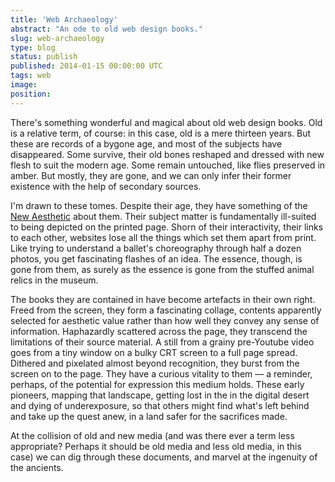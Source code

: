 ```yaml
---
title: 'Web Archaeology'
abstract: "An ode to old web design books."
slug: web-archaeology
type: blog
status: publish
published: 2014-01-15 00:00:00 UTC
tags: web
image: 
position: 
---
```


There's something wonderful and magical about old web design books. Old
is a relative term, of course: in this case, old is a mere thirteen
years. But these are records of a bygone age, and most of the subjects
have disappeared. Some survive, their old bones reshaped and dressed
with new flesh to suit the modern age. Some remain untouched, like flies
preserved in amber. But mostly, they are gone, and we can only infer
their former existence with the help of secondary sources.

I'm drawn to these tomes. Despite their age, they have something of the
[New Aesthetic][1] about them. Their subject matter
is fundamentally ill-suited to being depicted on the printed page. Shorn
of their interactivity, their links to each other, websites lose all the
things which set them apart from print. Like trying to understand a
ballet's choreography through half a dozen photos, you get fascinating
flashes of an idea. The essence, though, is gone from them, as surely as
the essence is gone from the stuffed animal relics in the museum.

The books they are contained in have become artefacts in their own
right. Freed from the screen, they form a fascinating collage, contents
apparently selected for aesthetic value rather than how well they convey
any sense of information. Haphazardly scattered across the page, they
transcend the limitations of their source material. A still from a
grainy pre-Youtube video goes from a tiny window on a bulky CRT screen
to a full page spread. Dithered and pixelated almost beyond recognition,
they burst from the screen on to the page. They have a curious vitality
to them — a reminder, perhaps, of the potential for expression this
medium holds. These early pioneers, mapping that landscape, getting lost
in the in the digital desert and dying of underexposure, so that others
might find what's left behind and take up the quest anew, in a land
safer for the sacrifices made.

At the collision of old and new media (and was there ever a term less
appropriate? Perhaps it should be old media and less old media, in this
case) we can dig through these documents, and marvel at the ingenuity of
the ancients.



[1]: http://new-aesthetic.tumblr.com/
